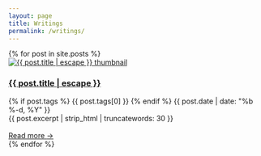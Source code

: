 ```yaml
---
layout: page
title: Writings
permalink: /writings/
---
```


<div class="post-list">
  {% for post in site.posts %}
    <article class="post-item">
      <a href="{{ post.url | relative_url }}">
        <img class="post-thumbnail" src="{{ post.thumbnail | default: '/assets/images/default-essay-thumb.jpg' }}" alt="{{ post.title | escape }} thumbnail">
      </a>
      <h3>
        <a class="post-link" href="{{ post.url | relative_url }}">
          {{ post.title | escape }}
        </a>
      </h3>
      <div class="post-meta-row">
        {% if post.tags %}
          <span class="post-tag">{{ post.tags[0] }}</span>
        {% endif %}
        <span class="post-meta">{{ post.date | date: "%b %-d, %Y" }}</span>
      </div>
      <div class="post-description">
        {{ post.excerpt | strip_html | truncatewords: 30 }}
        <br> <br>
      <a href="{{ post.url | relative_url }}" class="read-more-link">
          Read more <span class="arrow">&rarr;</span>
      </a>
      </div>
    </article>
  {% endfor %}
</div>
